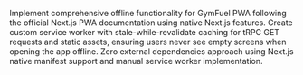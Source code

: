 Implement comprehensive offline functionality for GymFuel PWA following the official Next.js PWA documentation using native Next.js features. Create custom service worker with stale-while-revalidate caching for tRPC GET requests and static assets, ensuring users never see empty screens when opening the app offline. Zero external dependencies approach using Next.js native manifest support and manual service worker implementation.
